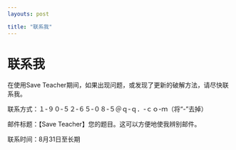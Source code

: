 ```yaml
---
layouts: post

title: "联系我"
---
```

# 联系我
在使用Save Teacher期间，如果出现问题，或发现了更新的破解方法，请尽快联系我。

联系方式：１-９０-５２-６５-０８-５＠ｑ-ｑ．-ｃｏ-ｍ（将“-”去掉）

邮件标题：【Save Teacher】您的题目。这可以方便地使我辨别邮件。

联系时间：8月31日至长期
